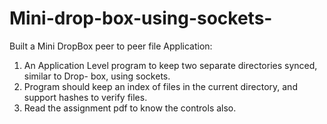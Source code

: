 # Mini-drop-box-using-sockets-

Built a Mini DropBox peer to peer file Application:
1) An Application Level program to keep two separate directories synced, similar to Drop- box, using sockets. 
2) Program should keep an index of files in the current directory, and support hashes to verify files. 
3) Read the assignment pdf to know the controls also.
